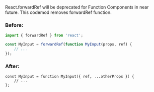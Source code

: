 React.forwardRef will be deprecated for Function Components in near future. This codemod removes forwardRef function.

### Before:

```jsx
import { forwardRef } from 'react';

const MyInput = forwardRef(function MyInput(props, ref) {
	// ...
});
```

### After:

```tsx
const MyInput = function MyInput({ ref, ...otherProps }) {
	// ...
};
```
